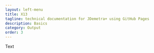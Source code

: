 ```yaml
---
layout: left-menu
title: X13
tagline: technical documentation for JDemetra+ using GitHub Pages
description: Basics
category: Output
order: 3
---
```


Text
